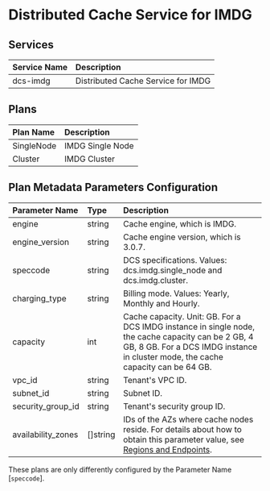# Distributed Cache Service for IMDG

## Services

| Service Name                   | Description
|:-------------------------------|:-----------
| dcs-imdg                       | Distributed Cache Service for IMDG

## Plans

| Plan Name                      | Description
|:-------------------------------|:-----------
| SingleNode                     | IMDG Single Node
| Cluster                        | IMDG Cluster

## Plan Metadata Parameters Configuration

| Parameter Name         | Type       | Description
|:-----------------------|:-----------|:-----------
| engine                 | string     | Cache engine, which is IMDG.
| engine_version         | string     | Cache engine version, which is 3.0.7.
| speccode               | string     | DCS specifications. Values: dcs.imdg.single_node and dcs.imdg.cluster.
| charging_type          | string     | Billing mode. Values: Yearly, Monthly and Hourly.
| capacity               | int        | Cache capacity. Unit: GB. For a DCS IMDG instance in single node, the cache capacity can be 2 GB, 4 GB, 8 GB. For a DCS IMDG instance in cluster mode, the cache capacity can be 64 GB.
| vpc_id                 | string     | Tenant's VPC ID.
| subnet_id              | string     | Subnet ID.
| security_group_id      | string     | Tenant's security group ID.
| availability_zones     | []string   | IDs of the AZs where cache nodes reside. For details about how to obtain this parameter value, see [Regions and Endpoints](https://developer.huaweicloud.com/endpoint).


These plans are only differently configured by the Parameter Name [```speccode```].
